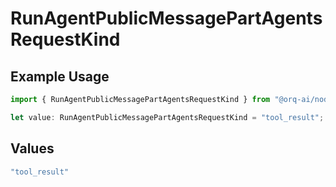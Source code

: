 # RunAgentPublicMessagePartAgentsRequestKind

## Example Usage

```typescript
import { RunAgentPublicMessagePartAgentsRequestKind } from "@orq-ai/node/models/operations";

let value: RunAgentPublicMessagePartAgentsRequestKind = "tool_result";
```

## Values

```typescript
"tool_result"
```